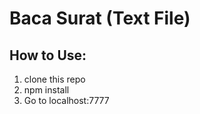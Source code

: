 # Baca Surat (Text File)

## How to Use:

1. clone this repo
2. npm install
3. Go to localhost:7777
